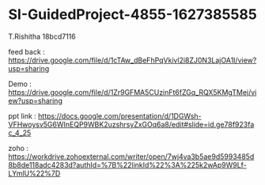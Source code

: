 # SI-GuidedProject-4855-1627385585

T.Rishitha 18bcd7116

 feed back : https://drive.google.com/file/d/1cTAw_dBeFhPqVkivl2i8ZJ0N3LajOA1I/view?usp=sharing
 
 Demo : https://drive.google.com/file/d/1Zr9GFMA5CUzinFt6fZGq_RQX5KMgTMej/view?usp=sharing
 
 ppt link : https://docs.google.com/presentation/d/1DGWsh-VFHwoysv5G6WInEQP9WBK2uzshrsyZxGOq6a8/edit#slide=id.ge78f923fac_4_25
 
 zoho : https://workdrive.zohoexternal.com/writer/open/7wj4va3b5ae9d5993485d8b8de118adc4283d?authId=%7B%22linkId%22%3A%225k2wAp9W9Lf-LYmlU%22%7D
